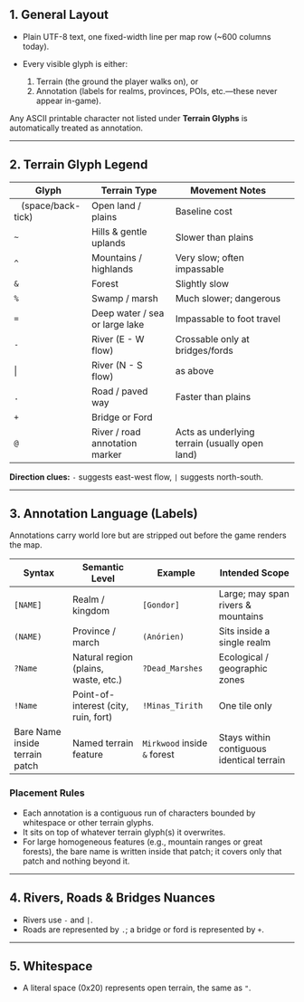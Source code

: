 ## 1. General Layout

* Plain UTF-8 text, one fixed-width line per map row (\~600 columns today).
* Every visible glyph is either:

  1. Terrain (the ground the player walks on), or
  2. Annotation (labels for realms, provinces, POIs, etc.—these never appear in-game).

Any ASCII printable character not listed under **Terrain Glyphs** is automatically treated as annotation.

---

## 2. Terrain Glyph Legend

| Glyph                 | Terrain Type                   | Movement Notes                                 |   |
| --------------------- | ------------------------------ | ---------------------------------------------- | - |
| ` ` (space/back-tick) | Open land / plains             | Baseline cost                                  |   |
| `~`                   | Hills & gentle uplands         | Slower than plains                             |   |
| `^`                   | Mountains / highlands          | Very slow; often impassable                    |   |
| `&`                   | Forest                         | Slightly slow                                  |   |
| `%`                   | Swamp / marsh                  | Much slower; dangerous                         |   |
| `=`                   | Deep water / sea or large lake | Impassable to foot travel                      |   |
| `-`                   | River (E - W flow)             | Crossable only at bridges/fords                |   |
| \|                    | River (N - S flow)             | as above                                       |   |
| `.`                   | Road / paved way               | Faster than plains                             |   |
| `+`                   | Bridge or Ford                 |                                                |   |
| `@`                   | River / road annotation marker | Acts as underlying terrain (usually open land) |   |

**Direction clues:** `-` suggests east-west flow, `|` suggests north-south.

---

## 3. Annotation Language (Labels)

Annotations carry world lore but are stripped out before the game renders the map.

| Syntax                         | Semantic Level                       | Example                      | Intended Scope                            |
| ------------------------------ | ------------------------------------ | ---------------------------- | ----------------------------------------- |
| `[NAME]`                       | Realm / kingdom                      | `[Gondor]`                   | Large; may span rivers & mountains        |
| `(NAME)`                       | Province / march                     | `(Anórien)`                  | Sits inside a single realm                |
| `?Name`                        | Natural region (plains, waste, etc.) | `?Dead_Marshes`              | Ecological / geographic zones             |
| `!Name`                        | Point-of-interest (city, ruin, fort) | `!Minas_Tirith`              | One tile only                             |
| Bare Name inside terrain patch | Named terrain feature                | `Mirkwood` inside `&` forest | Stays within contiguous identical terrain |

### Placement Rules

* Each annotation is a contiguous run of characters bounded by whitespace or other terrain glyphs.
* It sits on top of whatever terrain glyph(s) it overwrites.
* For large homogeneous features (e.g., mountain ranges or great forests), the bare name is written inside that patch; it covers only that patch and nothing beyond it.

---

## 4. Rivers, Roads & Bridges Nuances

* Rivers use `-` and `|`.
* Roads are represented by `.`; a bridge or ford is represented by `+`.

---

## 5. Whitespace

* A literal space (0x20) represents open terrain, the same as `"`.

